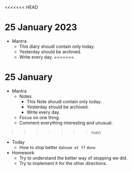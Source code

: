 <<<<<<< HEAD
# 25 January 2023

* Mantra
  * This diary shoudl contain only today.
  * Yesterday should be archived.
  * Write every day.
=======
# 25 January

* Mantra
  * Notes
    * This Note shoudl contain only today.
    * Yesterday should be archived.
    * Write every day.
  * Focus on one thing.
  * Comment everything interesting and unusual.
>>>>>>> main
* Today
  * How to stop better `dahoum et ff` `done`
* Homework
  * Try to understand the better way of stopping we did.
  * Try to implement it for the other directions.